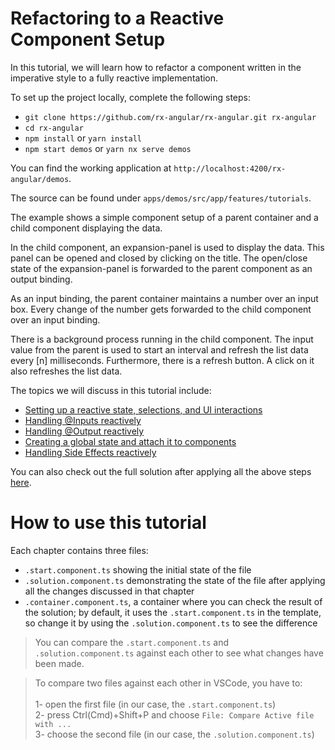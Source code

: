 # Refactoring to a Reactive Component Setup

In this tutorial, we will learn how to refactor a component written in the imperative style to a fully reactive implementation.

To set up the project locally, complete the following steps:

- `git clone https://github.com/rx-angular/rx-angular.git rx-angular`
- `cd rx-angular`
- `npm install` or `yarn install`
- `npm start demos` or `yarn nx serve demos`

You can find the working application at `http://localhost:4200/rx-angular/demos`.

The source can be found under `apps/demos/src/app/features/tutorials`.

The example shows a simple component setup of a parent container and a child component displaying the data.

In the child component, an expansion-panel is used to display the data. This panel can be opened and closed by clicking on the title.
The open/close state of the expansion-panel is forwarded to the parent component as an output binding.

As an input binding, the parent container maintains a number over an input box. Every change of the number gets forwarded to the child component over an input binding.

There is a background process running in the child component. The input value from the parent is used to start an interval and refresh the list data every [n] milliseconds.
Furthermore, there is a refresh button. A click on it also refreshes the list data.

The topics we will discuss in this tutorial include:
- [Setting up a reactive state, selections, and UI interactions][1-setup]
- [Handling @Inputs reactively][2-input-bindings]
- [Handling @Output reactively][3-output-bindings]
- [Creating a global state and attach it to components][4-global-state]
- [Handling Side Effects reactively][5-side-effects]
<!-- - [Presenter Pattern][6-presenter-pattern] -->

You can also check out the full solution after applying all the above steps [here](https://github.com/rx-angular/rx-angular/tree/master/apps/demos/src/app/features/tutorials/basics/solution).

# How to use this tutorial

Each chapter contains three files:

- `.start.component.ts` showing the initial state of the file
- `.solution.component.ts` demonstrating the state of the file after applying all the changes discussed in that chapter
- `.container.component.ts`, a container where you can check the result of the solution; by default, it uses the `.start.component.ts` in the template, so change it by using the `.solution.component.ts` to see the difference

> You can compare the `.start.component.ts` and `.solution.component.ts` against each other to see what changes have been made.

> To compare two files against each other in VSCode, you have to: <br> <br>
> 1- open the first file (in our case, the `.start.component.ts`) <br>
> 2- press Ctrl(Cmd)+Shift+P and choose `File: Compare Active file with ...` <br>
> 3- choose the second file (in our case, the `.solution.component.ts`)

[1-setup]: https://github.com/rx-angular/rx-angular/tree/master/apps/demos/src/app/features/tutorials/basics/1-setup
[2-input-bindings]: https://github.com/rx-angular/rx-angular/tree/master/apps/demos/src/app/features/tutorials/basics/2-input-bindings
[3-output-bindings]: https://github.com/rx-angular/rx-angular/tree/master/apps/demos/src/app/features/tutorials/basics/3-output-bindings
[4-global-state]: https://github.com/rx-angular/rx-angular/tree/master/apps/demos/src/app/features/tutorials/basics/4-global-state
[5-side-effects]: https://github.com/rx-angular/rx-angular/tree/master/apps/demos/src/app/features/tutorials/basics/5-side-effects
